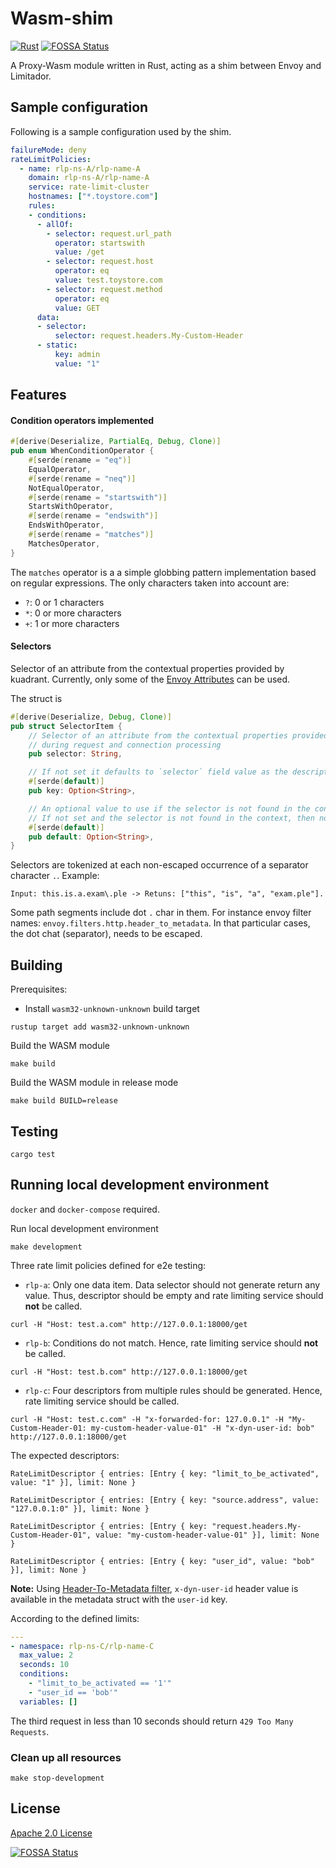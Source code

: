 # Wasm-shim

[![Rust](https://github.com/Kuadrant/wasm-shim/actions/workflows/rust.yaml/badge.svg)](https://github.com/Kuadrant/wasm-shim/actions/workflows/rust.yaml)
[![FOSSA Status](https://app.fossa.com/api/projects/custom%2B162%2Fgit%2Bgithub.com%2FKuadrant%2Fwasm-shim.svg?type=shield&issueType=license)](https://app.fossa.com/projects/custom%2B162%2Fgit%2Bgithub.com%2FKuadrant%2Fwasm-shim?ref=badge_shield&issueType=license)

A Proxy-Wasm module written in Rust, acting as a shim between Envoy and Limitador.

## Sample configuration
Following is a sample configuration used by the shim.

```yaml
failureMode: deny
rateLimitPolicies:
  - name: rlp-ns-A/rlp-name-A
    domain: rlp-ns-A/rlp-name-A
    service: rate-limit-cluster
    hostnames: ["*.toystore.com"]
    rules:
    - conditions:
      - allOf:
        - selector: request.url_path
          operator: startswith
          value: /get
        - selector: request.host
          operator: eq
          value: test.toystore.com
        - selector: request.method
          operator: eq
          value: GET
      data:
      - selector:
          selector: request.headers.My-Custom-Header
      - static:
          key: admin
          value: "1"
```

## Features

#### Condition operators implemented

```Rust
#[derive(Deserialize, PartialEq, Debug, Clone)]
pub enum WhenConditionOperator {
    #[serde(rename = "eq")]
    EqualOperator,
    #[serde(rename = "neq")]
    NotEqualOperator,
    #[serde(rename = "startswith")]
    StartsWithOperator,
    #[serde(rename = "endswith")]
    EndsWithOperator,
    #[serde(rename = "matches")]
    MatchesOperator,
}
```

The `matches` operator is a a simple globbing pattern implementation based on regular expressions.
The only characters taken into account are:
* `?`: 0 or 1 characters
* `*`: 0 or more characters
* `+`: 1 or more characters

#### Selectors

Selector of an attribute from the contextual properties provided by kuadrant.
Currently, only some of the
[Envoy Attributes](https://www.envoyproxy.io/docs/envoy/latest/intro/arch_overview/advanced/attributes)
can be used.

The struct is

```Rust
#[derive(Deserialize, Debug, Clone)]
pub struct SelectorItem {
    // Selector of an attribute from the contextual properties provided by kuadrant
    // during request and connection processing
    pub selector: String,

    // If not set it defaults to `selector` field value as the descriptor key.
    #[serde(default)]
    pub key: Option<String>,

    // An optional value to use if the selector is not found in the context.
    // If not set and the selector is not found in the context, then no data is generated.
    #[serde(default)]
    pub default: Option<String>,
}
```

Selectors are tokenized at each non-escaped occurrence of a separator character `.`.
Example:

```
Input: this.is.a.exam\.ple -> Retuns: ["this", "is", "a", "exam.ple"].
```

Some path segments include dot `.` char in them. For instance envoy filter names: `envoy.filters.http.header_to_metadata`.
In that particular cases, the dot chat (separator), needs to be escaped.


## Building

Prerequisites:

* Install `wasm32-unknown-unknown` build target

```
rustup target add wasm32-unknown-unknown
```

Build the WASM module

```
make build
```

Build the WASM module in release mode

```
make build BUILD=release
```

## Testing

```
cargo test
```

## Running local development environment

`docker` and `docker-compose` required.

Run local development environment

```
make development
```

Three rate limit policies defined for e2e testing:

* `rlp-a`: Only one data item. Data selector should not generate return any value. Thus, descriptor should be empty and rate limiting service should **not** be called.

```
curl -H "Host: test.a.com" http://127.0.0.1:18000/get
```

* `rlp-b`: Conditions do not match. Hence, rate limiting service should **not** be called.

```
curl -H "Host: test.b.com" http://127.0.0.1:18000/get
```

* `rlp-c`: Four descriptors from multiple rules should be generated. Hence, rate limiting service should be called.

```
curl -H "Host: test.c.com" -H "x-forwarded-for: 127.0.0.1" -H "My-Custom-Header-01: my-custom-header-value-01" -H "x-dyn-user-id: bob" http://127.0.0.1:18000/get
```

The expected descriptors:

```
RateLimitDescriptor { entries: [Entry { key: "limit_to_be_activated", value: "1" }], limit: None }
```

```
RateLimitDescriptor { entries: [Entry { key: "source.address", value: "127.0.0.1:0" }], limit: None }
```

```
RateLimitDescriptor { entries: [Entry { key: "request.headers.My-Custom-Header-01", value: "my-custom-header-value-01" }], limit: None }
```

```
RateLimitDescriptor { entries: [Entry { key: "user_id", value: "bob" }], limit: None }
```

**Note:** Using [Header-To-Metadata filter](https://www.envoyproxy.io/docs/envoy/latest/configuration/http/http_filters/header_to_metadata_filter#config-http-filters-header-to-metadata), `x-dyn-user-id` header value is available in the metadata struct with the `user-id` key.

According to the defined limits:

```yaml
---
- namespace: rlp-ns-C/rlp-name-C
  max_value: 2
  seconds: 10
  conditions:
    - "limit_to_be_activated == '1'"
    - "user_id == 'bob'"
  variables: []
```

The third request in less than 10 seconds should return `429 Too Many Requests`.

### Clean up all resources

```
make stop-development
```

## License

[Apache 2.0 License](LICENSE)

[![FOSSA Status](https://app.fossa.com/api/projects/custom%2B162%2Fgit%2Bgithub.com%2FKuadrant%2Fwasm-shim.svg?type=large&issueType=license)](https://app.fossa.com/projects/custom%2B162%2Fgit%2Bgithub.com%2FKuadrant%2Fwasm-shim?ref=badge_large&issueType=license)
